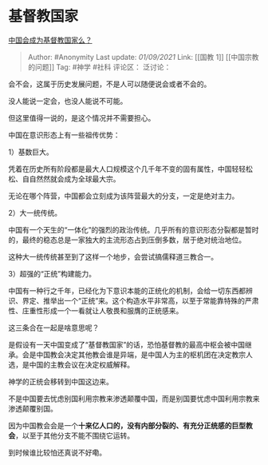 # 基督教国家
[中国会成为基督教国家么？](https://www.zhihu.com/question/20755959/answer/2093808410)

> Author: #Anonymity
> Last update: *01/09/2021*
> Link: [[国教 1]] [[中国宗教的问题]]
> Tag: #神学 #社科
> 评论区：
> 泛讨论：

会不会，这属于历史发展问题，不是人可以随便说会或者不会的。

没人能说一定会，也没人能说不可能。

但这里值得一说的，是这个情况并不需要担心。

中国在意识形态上有一些祖传优势：

1）基数巨大。

凭着在历史所有阶段都是最大人口规模这个几千年不变的固有属性，中国轻轻松松、自自然然就会成为全球最大宗。

无论在哪个阵营，中国都会立刻成为该阵营最大的分支，一定是绝对主力。

2）大一统传统。

中国有一个天生的“一体化”的强烈的政治传统。几乎所有的意识形态分裂都是暂时的，最终的稳态总是一家独大的主流形态占到压倒多数，居于绝对统治地位。

这种大一统传统甚至到了这样一个地步，会尝试搞儒释道三教合一。

3）超强的“正统”构建能力。

中国有一种行之千年，已经化为下意识本能的正统化的机制，会给一切东西都辨识、界定、推举出一个“正统”来。这个构造水平非常高，以至于常能靠特殊的严肃性、庄重性形成一个一看就让人敬畏和服膺的正统感来。

这三条合在一起是啥意思呢？

是假设有一天中国变成了“基督教国家”的话，恐怕基督教的最高中枢会被中国继承。会是中国教会决定其他教会谁是异端，是中国人为主的枢机团在决定教宗人选，是中国的主教会议在决定权威解释。

神学的正统会移转到中国这边来。

不是中国要去忧虑别国利用宗教来渗透颠覆中国，而是别国要忧虑中国利用宗教来渗透颠覆别国。

因为中国教会会是一个**十来亿人口的，没有内部分裂的、有充分正统感的巨型教会**，以至于其他分支不能不围绕它运转。

到时候谁比较怕还真说不好嘞。
